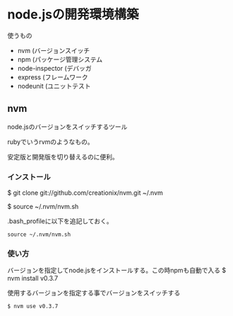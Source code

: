 # node.jsの開発環境構築

使うもの

* nvm (バージョンスイッチ
* npm (パッケージ管理システム
* node-inspector (デバッガ
* express (フレームワーク
* nodeunit (ユニットテスト

## nvm
node.jsのバージョンをスイッチするツール

rubyでいうrvmのようなもの。

安定版と開発版を切り替えるのに便利。

### インストール

$ git clone git://github.com/creationix/nvm.git ~/.nvm

$ source ~/.nvm/nvm.sh

.bash_profileに以下を追記しておく。

    source ~/.nvm/nvm.sh

### 使い方

バージョンを指定してnode.jsをインストールする。この時npmも自動で入る
    $ nvm install v0.3.7

使用するバージョンを指定する事でバージョンをスイッチする

    $ nvm use v0.3.7


